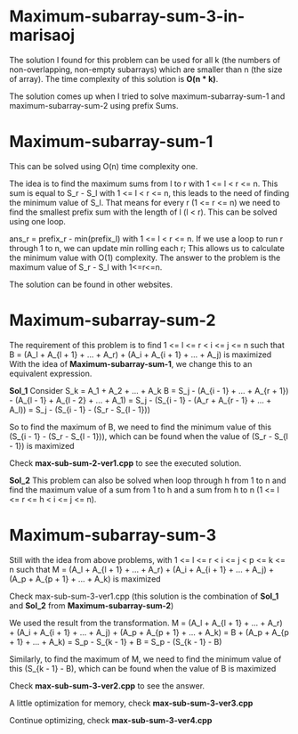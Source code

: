 # Maximum-subarray-sum-3-in-marisaoj

The solution I found for this problem can be used for all k (the numbers of non-overlapping, non-empty subarrays) which are smaller than n (the size of array).
The time complexity of this solution is **O(n * k)**.

The solution comes up when I tried to solve maximum-subarray-sum-1 and maximum-subarray-sum-2 using prefix Sums.

# Maximum-subarray-sum-1
This can be solved using O(n) time complexity one. 

The idea is to find the maximum sums from l to r with 1 <= l < r <= n. This sum is equal to S_r - S_l with 1 <= l < r <= n, this leads to the need of finding the minimum value of S_l. That means for every r (1 <= r <= n) 
we need to find the smallest prefix sum with the length of l (l < r). This can be solved using one loop.

ans_r = prefix_r - min(prefix_l) with 1 <= l < r <= n.
If we use a loop to run r through 1 to n, we can update min rolling each r; This allows us to calculate the minimum value with O(1) complexity. The answer to the problem is the maximum value of S_r - S_l with 1<=r<=n.

The solution can be found in other websites.

# Maximum-subarray-sum-2
The requirement of this problem is to find 1 <= l <= r < i <= j <= n such that B = (A_l + A_{l + 1} + ... + A_r) + (A_i + A_{i + 1} + ... + A_j) is maximized
With the idea of **Maximum-subarray-sum-1**, we change this to an equivalent expression.

**Sol_1**
Consider S_k = A_1 + A_2 + ... + A_k
B = S_j - (A_{i - 1} + ... + A_{r + 1}) - (A_{l - 1} + A_{l - 2} + ... + A_1)
  = S_j - (S_{i - 1} - (A_r + A_{r - 1} + ... + A_l))
  = S_j - (S_{i - 1} - (S_r - S_{l - 1}))

So to find the maximum of B, we need to find the minimum value of this (S_{i - 1} - (S_r - S_{l - 1})), which can be found when the value of (S_r - S_{l - 1}) is maximized

Check __max-sub-sum-2-ver1.cpp__ to see the executed solution.

**Sol_2** This problem can also be solved when loop through h from 1 to n and find the maximum value of a sum from 1 to h and a sum from h to n (1 <= l <= r <= h < i <= j <= n).

# Maximum-subarray-sum-3
Still with the idea from above problems, with 1 <= l <= r < i <= j < p <= k <= n such that M = (A_l + A_{l + 1} + ... + A_r) + (A_i + A_{i + 1} + ... + A_j) + (A_p + A_{p + 1} + ... + A_k) is maximized

Check max-sub-sum-3-ver1.cpp (this solution is the combination of **Sol_1** and **Sol_2** from **Maximum-subarray-sum-2**) 

We used the result from the transformation. 
M = (A_l + A_{l + 1} + ... + A_r) + (A_i + A_{i + 1} + ... + A_j) + (A_p + A_{p + 1} + ... + A_k)
  = B + (A_p + A_{p + 1} + ... + A_k)
  = S_p - S_{k - 1} + B
  = S_p - (S_{k - 1} - B)

Similarly, to find the maximum of M, we need to find the minimum value of this (S_{k - 1} - B), which can be found when the value of B is maximized

Check __max-sub-sum-3-ver2.cpp__ to see the answer.

A little optimization for memory, check __max-sub-sum-3-ver3.cpp__ 

Continue optimizing, check __max-sub-sum-3-ver4.cpp__
